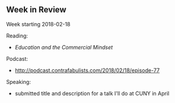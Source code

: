 ## Week in Review

Week starting 2018-02-18

Reading:
* _Education and the Commercial Mindset_

Podcast:
* http://podcast.contrafabulists.com/2018/02/18/episode-77

Speaking:
* submitted title and description for a talk I'll do at CUNY in April
